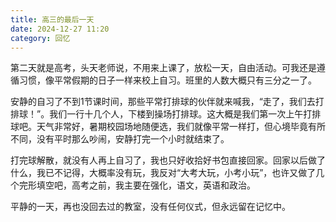 ```yaml
---
title: 高三的最后一天
date: 2024-12-27 11:20
category: 回忆
---
```


第二天就是高考，头天老师说，不用来上课了，放松一天，自由活动。可我还是遵循习惯，像平常假期的日子一样来校上自习。班里的人数大概只有三分之一了。

安静的自习了不到1节课时间，那些平常打排球的伙伴就来喊我，“走了，我们去打排球！”。我们一行十几个人，下楼到操场打排球。这大概是我们第一次上午打排球吧。天气非常好，暑期校园场地随便选，我们就像平常一样打，但心境毕竟有所不同，没有平时那么吵闹，安静打完一个小时就结束了。

打完球解散，就没有人再上自习了，我也只好收拾好书包直接回家。回家以后做了什么，我已不记得，大概率没有玩，我反对“大考大玩，小考小玩”，也许又做了几个完形填空吧，高考之前，我主要在强化，语文，英语和政治。

平静的一天，再也没回去过的教室，没有任何仪式，但永远留在记忆中。




